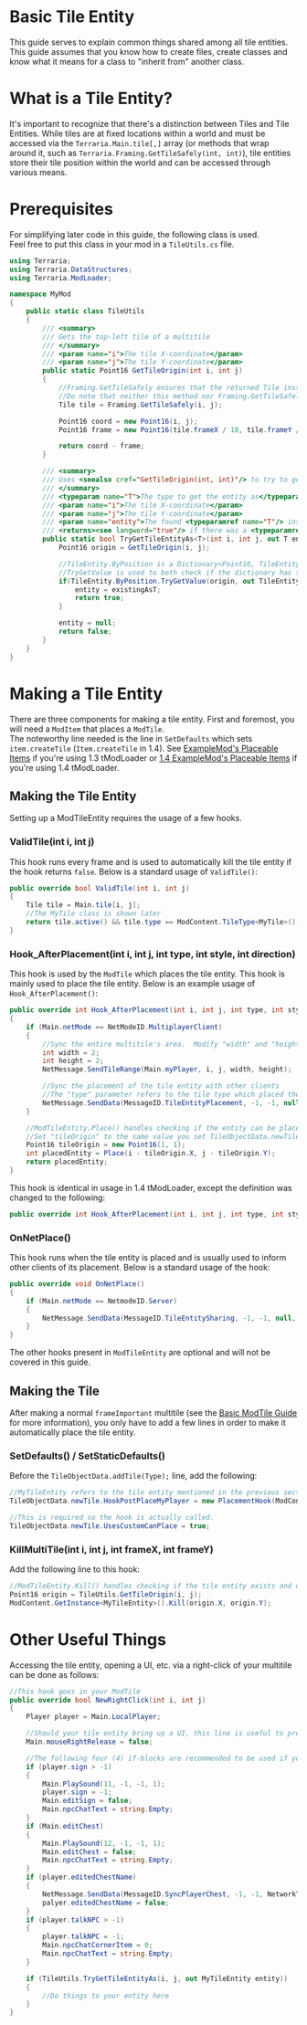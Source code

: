 # Basic Tile Entity
This guide serves to explain common things shared among all tile entities.  
This guide assumes that you know how to create files, create classes and know what it means for a class to "inherit from" another class.

# What is a Tile Entity?
It's important to recognize that there's a distinction between Tiles and Tile Entities.  While tiles are at fixed locations within a world and must be accessed via the `Terraria.Main.tile[,]` array (or methods that wrap around it, such as `Terraria.Framing.GetTileSafely(int, int)`), tile entities store their tile position within the world and can be accessed through various means.

# Prerequisites
For simplifying later code in this guide, the following class is used.  
Feel free to put this class in your mod in a `TileUtils.cs` file.
```cs
using Terraria;
using Terraria.DataStructures;
using Terraria.ModLoader;

namespace MyMod
{
	public static class TileUtils
	{
		/// <summary>
		/// Gets the top-left tile of a multitile
		/// </summary>
		/// <param name="i">The tile X-coordinate</param>
		/// <param name="j">The tile Y-coordinate</param>
		public static Point16 GetTileOrigin(int i, int j)
		{
			//Framing.GetTileSafely ensures that the returned Tile instance is not null
			//Do note that neither this method nor Framing.GetTileSafely check if the wanted coordiates are in the world!
			Tile tile = Framing.GetTileSafely(i, j);

			Point16 coord = new Point16(i, j);
			Point16 frame = new Point16(tile.frameX / 18, tile.frameY / 18);

			return coord - frame;
		}

		/// <summary>
		/// Uses <seealso cref="GetTileOrigin(int, int)"/> to try to get the entity bound to the multitile at (<paramref name="i"/>, <paramref name="j"/>).
		/// </summary>
		/// <typeparam name="T">The type to get the entity as</typeparam>
		/// <param name="i">The tile X-coordinate</param>
		/// <param name="j">The tile Y-coordinate</param>
		/// <param name="entity">The found <typeparamref name="T"/> instance, if there was one.</param>
		/// <returns><see langword="true"/> if there was a <typeparamref name="T"/> instance, or <see langword="false"/> if there was no entity present OR the entity was not a <typeparamref name="T"/> instance.</returns>
		public static bool TryGetTileEntityAs<T>(int i, int j, out T entity) where T : TileEntity{
			Point16 origin = GetTileOrigin(i, j);

			//TileEntity.ByPosition is a Dictionary<Point16, TileEntity> which contains all placed TileEntity instances in the world
			//TryGetValue is used to both check if the dictionary has the key, origin, and get the value from that key if it's there
			if(TileEntity.ByPosition.TryGetValue(origin, out TileEntity existing) && existing is T existingAsT){
				entity = existingAsT;
				return true;
			}

			entity = null;
			return false;
		}
	}
}
```

# Making a Tile Entity
There are three components for making a tile entity.  First and foremost, you will need a `ModItem` that places a `ModTile`.  
The noteworthy line needed is the line in `SetDefaults` which sets `item.createTile` (`Item.createTile` in 1.4).  See [ExampleMod's Placeable Items](https://github.com/tModLoader/tModLoader/tree/1.3/ExampleMod/Items/Placeable) if you're using 1.3 tModLoader or [1.4 ExampleMod's Placeable Items](https://github.com/tModLoader/tModLoader/tree/1.4/ExampleMod/Content/Items/Placeable) if you're using 1.4 tModLoader.

## Making the Tile Entity
Setting up a ModTileEntity requires the usage of a few hooks.

### ValidTile(int i, int j)
This hook runs every frame and is used to automatically kill the tile entity if the hook returns `false`.  Below is a standard usage of `ValidTile()`:
```cs
public override bool ValidTile(int i, int j)
{
    Tile tile = Main.tile[i, j];
    //The MyTile class is shown later
    return tile.active() && tile.type == ModContent.TileType<MyTile>();
}
```

### Hook_AfterPlacement(int i, int j, int type, int style, int direction)
This hook is used by the `ModTile` which places the tile entity.  This hook is mainly used to place the tile entity.  Below is an example usage of `Hook_AfterPlacement()`:
```cs
public override int Hook_AfterPlacement(int i, int j, int type, int style, int direction)
{
    if (Main.netMode == NetModeID.MultiplayerClient)
    {
        //Sync the entire multitile's area.  Modify "width" and "height" to the size of your multitile in tiles
        int width = 2;
        int height = 2;
        NetMessage.SendTileRange(Main.myPlayer, i, j, width, height);

        //Sync the placement of the tile entity with other clients
        //The "type" parameter refers to the tile type which placed the tile entity, so "Type" (the type of the tile entity) needs to be used here instead
        NetMessage.SendData(MessageID.TileEntityPlacement, -1, -1, null, i, j, Type);
    }

    //ModTileEntity.Place() handles checking if the entity can be placed, then places it for you
    //Set "tileOrigin" to the same value you set TileObjectData.newTile.Origin to in the ModTile
    Point16 tileOrigin = new Point16(1, 1);
    int placedEntity = Place(i - tileOrigin.X, j - tileOrigin.Y);
    return placedEntity;
}
```

This hook is identical in usage in 1.4 tModLoader, except the definition was changed to the following:
```cs
public override int Hook_AfterPlacement(int i, int j, int type, int style, int direction, int alternate)
```

### OnNetPlace()
This hook runs when the tile entity is placed and is usually used to inform other clients of its placement.  Below is a standard usage of the hook:
```cs
public override void OnNetPlace()
{
    if (Main.netMode == NetmodeID.Server)
    {
        NetMessage.SendData(MessageID.TileEntitySharing, -1, -1, null, ID, Position.X, Position.Y);
    }
}
```

The other hooks present in `ModTileEntity` are optional and will not be covered in this guide.

## Making the Tile
After making a normal `frameImportant` multitile (see the [Basic ModTile Guide](https://github.com/tModLoader/tModLoader/wiki/Basic-Tile) for more information), you only have to add a few lines in order to make it automatically place the tile entity.

### SetDefaults() / SetStaticDefaults()
Before the `TileObjectData.addTile(Type);` line, add the following:
```cs
//MyTileEntity refers to the tile entity mentioned in the previous section
TileObjectData.newTile.HookPostPlaceMyPlayer = new PlacementHook(ModContent.GetInstance<MyTileEntity>().Hook_AfterPlacement, -1, 0, false);

//This is required so the hook is actually called.
TileObjectData.newTile.UsesCustomCanPlace = true;
```

### KillMultiTile(int i, int j, int frameX, int frameY)
Add the following line to this hook:
```cs
//ModTileEntity.Kill() handles checking if the tile entity exists and destroying it if it does exist in the world for you
Point16 origin = TileUtils.GetTileOrigin(i, j);
ModContent.GetInstance<MyTileEntity>().Kill(origin.X, origin.Y);
```

# Other Useful Things
Accessing the tile entity, opening a UI, etc. via a right-click of your multitile can be done as follows:
```cs
//This hook goes in your ModTile
public override bool NewRightClick(int i, int j)
{
    Player player = Main.LocalPlayer;

    //Should your tile entity bring up a UI, this line is useful to prevent item slots from misbehaving
    Main.mouseRightRelease = false;

    //The following four (4) if-blocks are recommended to be used if your multitile opens a UI when right clicked:
    if (player.sign > -1)
    {
        Main.PlaySound(11, -1, -1, 1);
        player.sign = -1;
        Main.editSign = false;
        Main.npcChatText = string.Empty;
    }
    if (Main.editChest)
    {
        Main.PlaySound(12, -1, -1, 1);
        Main.editChest = false;
        Main.npcChatText = string.Empty;
    }
    if (player.editedChestName)
    {
        NetMessage.SendData(MessageID.SyncPlayerChest, -1, -1, NetworkText.FromLiteral(Main.chest[player.chest].name), player.chest, 1f, 0f, 0f, 0, 0, 0);
        palyer.editedChestName = false;
    }
    if (player.talkNPC > -1)
    {
        player.talkNPC = -1;
        Main.npcChatCornerItem = 0;
        Main.npcChatText = string.Empty;
    }

    if (TileUtils.TryGetTileEntityAs(i, j, out MyTileEntity entity))
    {
        //Do things to your entity here
    }
}
```